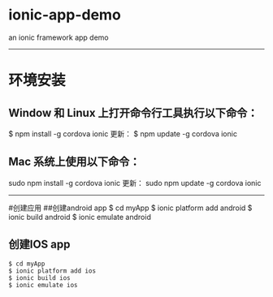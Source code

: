 # ionic-app-demo
an ionic framework app demo

----

# 环境安装
## Window 和 Linux 上打开命令行工具执行以下命令：

  $ npm install -g cordova ionic
  更新： $ npm update -g cordova ionic

## Mac 系统上使用以下命令：

  sudo npm install -g cordova ionic
  更新： sudo npm update -g cordova ionic
  
---

#创建应用
##创建android app
    $ cd myApp
    $ ionic platform add android
    $ ionic build android
    $ ionic emulate android
    
## 创建IOS app
    $ cd myApp
    $ ionic platform add ios
    $ ionic build ios
    $ ionic emulate ios
